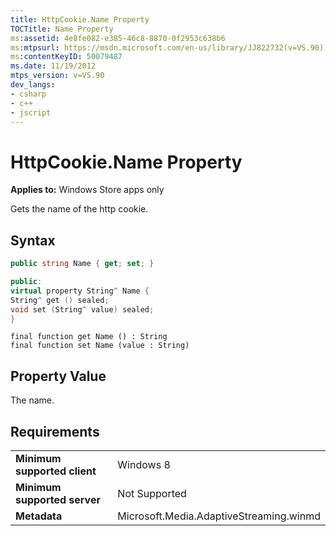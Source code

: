 ```yaml
---
title: HttpCookie.Name Property
TOCTitle: Name Property
ms:assetid: 4e8fe082-e385-46c8-8870-0f2953c638b6
ms:mtpsurl: https://msdn.microsoft.com/en-us/library/JJ822732(v=VS.90)
ms:contentKeyID: 50079487
ms.date: 11/19/2012
mtps_version: v=VS.90
dev_langs:
- csharp
- c++
- jscript
---
```


# HttpCookie.Name Property

**Applies to:** Windows Store apps only

Gets the name of the http cookie.

## Syntax

``` csharp
public string Name { get; set; }
```

``` c++
public:
virtual property String^ Name {
String^ get () sealed;
void set (String^ value) sealed;
}
```

``` jscript
final function get Name () : String
final function set Name (value : String)
```

## Property Value

The name.

## Requirements

|||
|--- |--- |
|**Minimum supported client**|Windows 8|
|**Minimum supported server**|Not Supported|
|**Metadata**|Microsoft.Media.AdaptiveStreaming.winmd|

